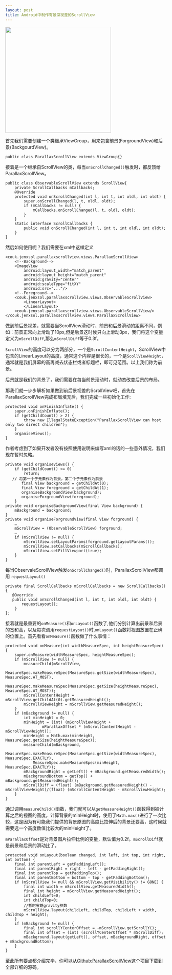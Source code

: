 ```yaml
---
layout: post
title: Android中制作有景深视差的ScrollView
---
```


<img src="http://pic.yupoo.com/wsyanligang_v/CSz7cQTh/UZ5XO.png" width=330 />

首先我们需要创建一个类继承ViewGroup，用来包含前景(ForgroundView)和后景(BackgourdView)。

```
public class ParallaxScrollView extends ViewGroup{}
```

接着是一个继承自ScrollView的类，每当`onScrollChanged()`触发时，都反馈给ParallaxScrollView。

```
public class ObservableScrollView extends ScrollView{
	private ScrollCallbacks mCallbacks;
	@Override
    protected void onScrollChanged(int l, int t, int oldl, int oldt) {
        super.onScrollChanged(l, t, oldl, oldt);
        if (mCallbacks != null) {
            mCallbacks.onScrollChanged(l, t, oldl, oldt);
        }
    }
    static interface ScrollCallbacks {
        public void onScrollChanged(int l, int t, int oldl, int oldt);
    }
}
```

然后如何使用呢？我们需要在xml中这样定义

```
<couk.jenxsol.parallaxscrollview.views.ParallaxScrollView>
	<!--Background-->
	<ImageView
	    android:layout_width="match_parent"
        android:layout_height="match_parent"
        android:gravity="center"
        android:scaleType="fitXY"
        android:src="..."/>
	<!--Foreground-->
	<couk.jenxsol.parallaxscrollview.views.ObservableScrollView>
		<LinearLayout>
		</LinearLayout>
	<couk.jenxsol.parallaxscrollview.views.ObservableScrollView/>
</couk.jenxsol.parallaxscrollview.views.ParallaxScrollView>
```

做到前后景视差，就需要当ScrollView滑动时，前景和后景滑动的距离不同，例如：前景正常向上滑动了10px,但是后景这时候只向上滑动3px，我们将这个变量定义为`mScrollDiff`,那么`mScrollDiff`等于0.3f。

`ScrollView`的高度可以分为两部分，一个是`ScrollContentHeight`，ScrollView中包含的LinearLayout的高度，通常这个内容是很长的，一个是`ScollViewHeight`，通常就是我们屏幕的高再减去状态栏或者标题栏，即可见范围。以上我们称为前景。

后景就是我们的背景了，我们需要在每当前景滚动时，就动态改变后景的布局。

那我们就一步步解析如果做到前后景视差的ScrollView吧，首先在ParallaxScrollView完成布局填充后，我们完成一些初始化工作:

```
protected void onFinishInflate() {
    super.onFinishInflate();
    if (getChildCount() > 2) {
        throw new IllegalStateException("ParallaxScrollView can host only two direct children");
    }
    organiseViews();
}
```

作者考虑到了如果开发者没有按照使用说明来编写xml的话的一些意外情况，我们现在暂时忽略。

```
private void organiseViews() {
    if (getChildCount() <= 0)
        return;
   // 将第一个子元素作为背景，第二个子元素作为前景
       final View background = getChildAt(0);
       final View foreground = getChildAt(1);
       organiseBackgroundView(background);
       organiseForgroundView(foreground);
    }
private void organiseBackgroundView(final View background) {
    mBackground = background;
}
private void organiseForgroundView(final View forground) {
	…
    mScrollView = (ObservableScrollView) forground;
	…
    if (mScrollView != null) {
        mScrollView.setLayoutParams(forground.getLayoutParams());
        mScrollView.setCallbacks(mScrollCallbacks);
        mScrollView.setFillViewport(true);
    }
}
```

每当ObservaleScrollView触发`onScrollChanged()`时，ParallaxScrollView都调用
`requestLayout()`

```
private final ScrollCallbacks mScrollCallbacks = new ScrollCallbacks() {
   @Override
   public void onScrollChanged(int l, int t, int oldl, int oldt) {
       requestLayout();
    }
};
```

接着就是最重要的`onMeasure()`和`onLayout()`函数了,他们分别计算出前景和后景的宽和高，以及每次调用`requestLayout()`时,`onLayout()`函数将视图放置在正确的位置上。首先看看`onMeasure()`函数做了什么事情：

```
protected void onMeasure(int widthMeasureSpec, int heightMeasureSpec) {
    super.onMeasure(widthMeasureSpec, heightMeasureSpec);
    if (mScrollView != null) {
      	measureChild(mScrollView,
       		MeasureSpec.makeMeasureSpec(MeasureSpec.getSize(widthMeasureSpec), MeasureSpec.AT_MOST),
           MeasureSpec.makeMeasureSpec(MeasureSpec.getSize(heightMeasureSpec), MeasureSpec.AT_MOST));
        mScrollContentHeight = mScrollView.getChildAt(0).getMeasuredHeight();
        mScrollViewHeight = mScrollView.getMeasuredHeight();
    }
    if (mBackground != null) {
        int minHeight = 0;
        minHeight = (int) (mScrollViewHeight +
                mParallaxOffset * (mScrollContentHeight - mScrollViewHeight));
        minHeight = Math.max(minHeight, MeasureSpec.getSize(heightMeasureSpec));
        measureChild(mBackground,
            MeasureSpec.makeMeasureSpec(MeasureSpec.getSize(widthMeasureSpec), MeasureSpec.EXACTLY),
            MeasureSpec.makeMeasureSpec(minHeight, MeasureSpec.EXACTLY));
        mBackgroundRight = getLeft() + mBackground.getMeasuredWidth();
        mBackgroundBottom = getTop() + mBackground.getMeasuredHeight();
        mScrollDiff = (float) (mBackground.getMeasuredHeight() - mScrollViewHeight)/(float) (mScrollContentHeight - mScrollViewHeight);
    }
}
```
通过调用`measureChild()`函数，我们就可以从`getMeasureHeight()`函数得到被计算之后的视图的高度。计算背景的minHeight时，使用了`Math.max()`进行了一次比较，这是因为有可能我们提供的背景原图的高度比拉伸后的背景还要高，这时候就需要选一个高度数值比较大的minHeight了。

`mParallaxOffset`是对背景图片拉伸比例的变量，默认值为0.2f。`mScrollDiff`就是前景和后景的滑动比了。

```
protected void onLayout(boolean changed, int left, int top, int right, int bottom) {
    final int parentLeft = getPaddingLeft();
    final int parentRight = right - left - getPaddingRight();
    final int parentTop = getPaddingTop();
    final int parentBottom = bottom - top - getPaddingBottom();
    if (mScrollView != null && mScrollView.getVisibility() != GONE) {
    	final int width = mScrollView.getMeasuredWidth();
        final int height = mScrollView.getMeasuredHeight();
        int childLeft=0;
        int childTop=0;
        //暂时省略gravity参数
        mScrollView.layout(childLeft, childTop, childLeft + width, childTop + height);
    }
    if (mBackground != null) {
        final int scrollYCenterOffset = -mScrollView.getScrollY();
        final int offset = (int) (scrollYCenterOffset * mScrollDiff);
        mBackground.layout(getLeft(), offset, mBackgroundRight, offset + mBackgroundBottom);
    }
}
```

至此所有要点都介绍完毕，你可以从[Github:ParallaxScrollView](https://github.com/chrisjenx/ParallaxScrollView)这个项目下载到全部详细的源码。












